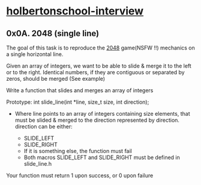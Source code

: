 # [holbertonschool-interview](https://github.com/dalexach/holbertonschool-interview)

## 0x0A. 2048 (single line)

The goal of this task is to reproduce the [2048](https://play2048.co/) game(NSFW !!) mechanics on a single horizontal line.

Given an array of integers, we want to be able to slide & merge it to the left or to the right. Identical numbers, if they are contiguous or separated by zeros, should be merged (See example)

Write a function that slides and merges an array of integers

Prototype: int slide_line(int *line, size_t size, int direction);

- Where line points to an array of integers containing size elements, that must be slided & merged to the direction represented by direction. direction can be either:

  - SLIDE_LEFT
  - SLIDE_RIGHT
  - If it is something else, the function must fail
  - Both macros SLIDE_LEFT and SLIDE_RIGHT must be defined in slide_line.h

Your function must return 1 upon success, or 0 upon failure
